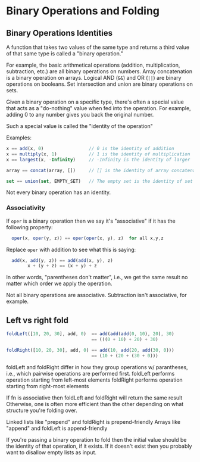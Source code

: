 # Binary Operations and Folding

## Binary Operations Identities

A function that takes two values of the same type and returns
a third value of that same type is called a "binary operation."

For example, the basic arithmetical operations (addition, multiplication,
subtraction, etc.) are all binary operations on numbers.
Array concatenation is a binary operation on arrays.
Logical AND (`&&`) and OR (`||`) are binary operations on booleans.
Set intersection and union are binary operations on sets.

Given a binary operation on a specific type, there's often a special value
that acts as a "do-nothing" value when fed into the operation. For example,
adding 0 to any number gives you back the original number.

Such a special value is called the "identity of the operation"

Examples:

```js
x == add(x, 0)                 // 0 is the identity of addition
x == multiply(x, 1)            // 1 is the identity of multiplication
x == largest(x, -Infinity)     // -Infinity is the identity of larger

array == concat(array, [])     // [] is the identity of array concatenation

set == union(set, EMPTY_SET)   // The empty set is the identity of set union
```

Not every binary operation has an identity.

### Associativity

If `oper` is a binary operation then we say it's "associative" if it has the following property:

```js
  oper(x, oper(y, z)) == oper(oper(x, y), z)  for all x,y,z
```

Replace `oper` with addition to see what this is saying:

```js
  add(x, add(y, z)) == add(add(x, y), z)
        x + (y + z) == (x + y) + z
```

In other words, "parentheses don't matter", i.e., we get the same result no matter which order we
apply the operation.

Not all binary operations are associative. Subtraction isn't associative, for example.

## Left vs right fold

```js
foldLeft([10, 20, 30], add, 0)  == add(add(add(0, 10), 20), 30)
                                == (((0 + 10) + 20) + 30)

foldRight([10, 20, 30], add, 0) == add(10, add(20, add(30, 0)))
                                == (10 + (20 + (30 + 0)))
```

foldLeft and foldRight differ in how they group operations w/ parantheses, i.e.,
which pairwise operations are performed first.
foldLeft performs operation starting from left-most elements
foldRight performs operation starting from right-most elements

If fn is associative then foldLeft and foldRight will return the same result
Otherwise, one is often more efficient than the other depending on what structure
you're folding over.

Linked lists like "prepend" and foldRight is prepend-friendly
Arrays like "append" and foldLeft is append-friendly

If you're passing a binary operation to fold then the initial value should be
the identity of that operation, if it exists. If it doesn't exist then you
probably want to disallow empty lists as input.
